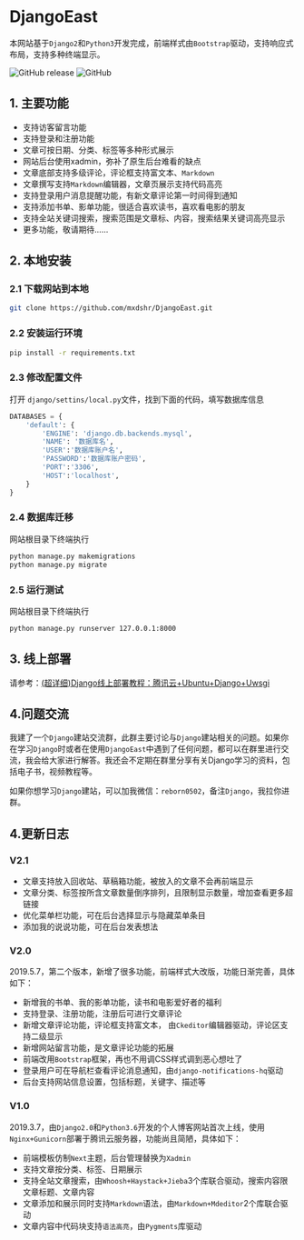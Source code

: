 # DjangoEast

本网站基于`Django2`和`Python3`开发完成，前端样式由`Bootstrap`驱动，支持响应式布局，支持多种终端显示。

![GitHub release](https://img.shields.io/github/release/mxdshr/DjangoEast.svg)   ![GitHub](https://img.shields.io/github/license/mxdshr/DjangoEast.svg)

## 1. 主要功能
- 支持访客留言功能
- 支持登录和注册功能
- 文章可按日期、分类、标签等多种形式展示
- 网站后台使用xadmin，弥补了原生后台难看的缺点
- 文章底部支持多级评论，评论框支持富文本、`Markdown`
- 文章撰写支持`Markdown`编辑器，文章页展示支持代码高亮
- 支持登录用户消息提醒功能，有新文章评论第一时间得到通知
- 支持添加书单、影单功能，很适合喜欢读书，喜欢看电影的朋友
- 支持全站关键词搜索，搜索范围是文章标、内容，搜索结果关键词高亮显示
- 更多功能，敬请期待......

## 2. 本地安装
### 2.1 下载网站到本地
```bash
git clone https://github.com/mxdshr/DjangoEast.git
```
### 2.2 安装运行环境
```bash
pip install -r requirements.txt
```
### 2.3 修改配置文件
打开 `django/settins/local.py`文件，找到下面的代码，填写数据库信息
```python
DATABASES = {
    'default': {
        'ENGINE': 'django.db.backends.mysql',
        'NAME': '数据库名',
        'USER':'数据库账户名',
        'PASSWORD':'数据库账户密码',
        'PORT':'3306',
        'HOST':'localhost',
    }
}
```
### 2.4 数据库迁移
网站根目录下终端执行
```bash
python manage.py makemigrations
python manage.py migrate
```
### 2.5 运行测试
网站根目录下终端执行
```bash
python manage.py runserver 127.0.0.1:8000
```
## 3. 线上部署
请参考：[(超详细)Django线上部署教程：腾讯云+Ubuntu+Django+Uwsgi](https://www.eastnotes.com/post/29)

## 4.问题交流
我建了一个`Django`建站交流群，此群主要讨论与`Django`建站相关的问题。如果你在学习`Django`时或者在使用`DjangoEast`中遇到了任何问题，都可以在群里进行交流，我会给大家进行解答。我还会不定期在群里分享有关Django学习的资料，包括电子书，视频教程等。

如果你想学习`Django`建站，可以加我微信：`reborn0502`，备注`Django`，我拉你进群。
## 4.更新日志

### V2.1

- 文章支持放入回收站、草稿箱功能，被放入的文章不会再前端显示
- 文章分类、标签按所含文章数量倒序排列，且限制显示数量，增加查看更多超链接
- 优化菜单栏功能，可在后台选择显示与隐藏菜单条目
- 添加我的说说功能，可在后台发表想法

### V2.0
2019.5.7，第二个版本，新增了很多功能，前端样式大改版，功能日渐完善，具体如下：
- 新增我的书单、我的影单功能，读书和电影爱好者的福利
- 支持登录、注册功能，注册后可进行文章评论
- 新增文章评论功能，评论框支持富文本， 由`Ckeditor`编辑器驱动，评论区支持二级显示
- 新增网站留言功能，是文章评论功能的拓展
- 前端改用`Bootstrap`框架，再也不用调CSS样式调到恶心想吐了
- 登录用户可在导航栏查看评论消息通知，由`django-notifications-hq`驱动
- 后台支持网站信息设置，包括标题，关键字、描述等


### V1.0
2019.3.7，由`Django2.0`和`Python3.6`开发的个人博客网站首次上线，使用`Nginx+Gunicorn`部署于腾讯云服务器，功能尚且简陋，具体如下：
- 前端模板仿制`Next`主题，后台管理替换为`Xadmin`
- 支持文章按分类、标签、日期展示
- 支持全站文章搜索，由`Whoosh+Haystack+Jieba`3个库联合驱动，搜索内容限文章标题、文章内容
- 文章添加和展示同时支持`Markdown`语法，由`Markdown+Mdeditor`2个库联合驱动
- 文章内容中代码块支持`语法高亮`，由`Pygments`库驱动